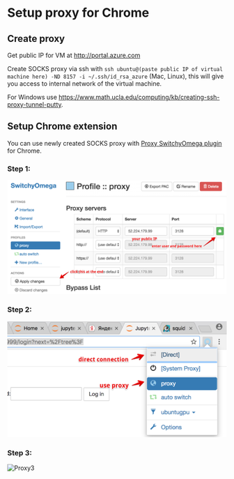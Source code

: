 # Setup proxy for Chrome

## Create proxy

Get public IP for VM at http://portal.azure.com

Create SOCKS proxy via ssh with
`ssh ubuntu@(paste public IP of virtual machine here) -ND 8157 -i ~/.ssh/id_rsa_azure` (Mac, Linux),
this will give you access to internal network of the virtual machine.

For Windows use https://www.math.ucla.edu/computing/kb/creating-ssh-proxy-tunnel-putty.

## Setup Chrome extension

You can use newly created SOCKS proxy with
[Proxy SwitchyOmega plugin](https://chrome.google.com/webstore/detail/proxy-switchyomega/padekgcemlokbadohgkifijomclgjgif?hl=en-GB)
for Chrome.

### Step 1:
![Proxy1](Proxy1.jpg "")

### Step 2:
![Proxy2](Proxy2.jpg "")

### Step 3:
![Proxy3](Proxy3.jpg "")
